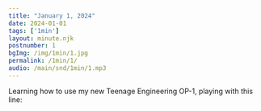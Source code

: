 ```yaml
---
title: "January 1, 2024"
date: 2024-01-01
tags: ['1min']
layout: minute.njk
postnumber: 1
bgImg: /img/1min/1.jpg
permalink: /1min/1/
audio: /main/snd/1min/1.mp3
---
```



Learning how to use my new Teenage Engineering OP-1, playing with this line:





